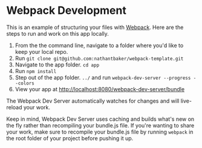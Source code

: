 # Webpack Development

This is an example of structuring your files with [Webpack](https://webpack.github.io/). Here are the steps to run and work on this app locally.

1. From the the command line, navigate to a folder where you'd like to keep your local repo.
1. Run `git clone git@github.com:nathantbaker/webpack-template.git`
1. Navigate to the app folder. `cd app`
1. Run `npm install`
1. Step out of the app folder. `../` and run `webpack-dev-server --progress --colors`
1. View your app at [http://localhost:8080/webpack-dev-server/bundle](http://localhost:8080/webpack-dev-server/bundle)

The Webpack Dev Server automatically watches for changes and will live-reload your work.

Keep in mind, Webpack Dev Server uses caching and builds what's new on the fly rather than recompiling your bundle.js file. If you're wanting to share your work, make sure to recompile your bundle.js file by running `webpack` in the root folder of your project before pushing it up.
